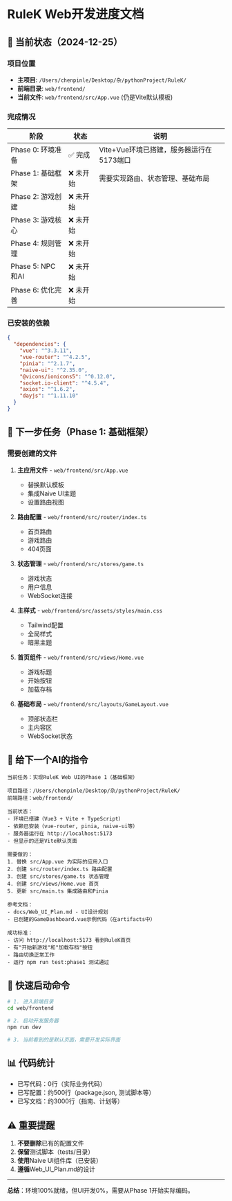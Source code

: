 # RuleK Web开发进度文档

## 📍 当前状态（2024-12-25）

### 项目位置
- **主项目**: `/Users/chenpinle/Desktop/杂/pythonProject/RuleK/`
- **前端目录**: `web/frontend/`
- **当前文件**: `web/frontend/src/App.vue` (仍是Vite默认模板)

### 完成情况
| 阶段 | 状态 | 说明 |
|------|------|------|
| Phase 0: 环境准备 | ✅ 完成 | Vite+Vue环境已搭建，服务器运行在5173端口 |
| Phase 1: 基础框架 | ❌ 未开始 | 需要实现路由、状态管理、基础布局 |
| Phase 2: 游戏创建 | ❌ 未开始 | |
| Phase 3: 游戏核心 | ❌ 未开始 | |
| Phase 4: 规则管理 | ❌ 未开始 | |
| Phase 5: NPC和AI | ❌ 未开始 | |
| Phase 6: 优化完善 | ❌ 未开始 | |

### 已安装的依赖
```json
{
  "dependencies": {
    "vue": "^3.3.11",
    "vue-router": "^4.2.5",
    "pinia": "^2.1.7",
    "naive-ui": "^2.35.0",
    "@vicons/ionicons5": "^0.12.0",
    "socket.io-client": "^4.5.4",
    "axios": "^1.6.2",
    "dayjs": "^1.11.10"
  }
}
```

## 🎯 下一步任务（Phase 1: 基础框架）

### 需要创建的文件

1. **主应用文件** - `web/frontend/src/App.vue`
   - 替换默认模板
   - 集成Naive UI主题
   - 设置路由视图

2. **路由配置** - `web/frontend/src/router/index.ts`
   - 首页路由
   - 游戏路由
   - 404页面

3. **状态管理** - `web/frontend/src/stores/game.ts`
   - 游戏状态
   - 用户信息
   - WebSocket连接

4. **主样式** - `web/frontend/src/assets/styles/main.css`
   - Tailwind配置
   - 全局样式
   - 暗黑主题

5. **首页组件** - `web/frontend/src/views/Home.vue`
   - 游戏标题
   - 开始按钮
   - 加载存档

6. **基础布局** - `web/frontend/src/layouts/GameLayout.vue`
   - 顶部状态栏
   - 主内容区
   - WebSocket状态

## 📝 给下一个AI的指令

```
当前任务：实现RuleK Web UI的Phase 1（基础框架）

项目路径：/Users/chenpinle/Desktop/杂/pythonProject/RuleK/
前端路径：web/frontend/

当前状态：
- 环境已搭建（Vue3 + Vite + TypeScript）
- 依赖已安装（vue-router, pinia, naive-ui等）
- 服务器运行在 http://localhost:5173
- 但显示的还是Vite默认页面

需要做的：
1. 替换 src/App.vue 为实际的应用入口
2. 创建 src/router/index.ts 路由配置
3. 创建 src/stores/game.ts 状态管理
4. 创建 src/views/Home.vue 首页
5. 更新 src/main.ts 集成路由和Pinia

参考文档：
- docs/Web_UI_Plan.md - UI设计规划
- 已创建的GameDashboard.vue示例代码（在artifacts中）

成功标准：
- 访问 http://localhost:5173 看到RuleK首页
- 有"开始新游戏"和"加载存档"按钮
- 路由切换正常工作
- 运行 npm run test:phase1 测试通过
```

## 🔧 快速启动命令

```bash
# 1. 进入前端目录
cd web/frontend

# 2. 启动开发服务器
npm run dev

# 3. 当前看到的是默认页面，需要开发实际界面
```

## 📊 代码统计

- 已写代码：0行（实际业务代码）
- 已写配置：约500行（package.json, 测试脚本等）
- 已写文档：约3000行（指南、计划等）

## ⚠️ 重要提醒

1. **不要删除**已有的配置文件
2. **保留**测试脚本（tests/目录）
3. **使用**Naive UI组件库（已安装）
4. **遵循**Web_UI_Plan.md的设计

---

**总结**：环境100%就绪，但UI开发0%，需要从Phase 1开始实际编码。
